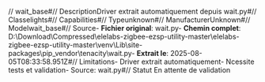 // wait_base#// DescriptionDriver extrait automatiquement depuis wait.py#// Classelights#// Capabilities#// Typeunknown#// ManufacturerUnknown#// Modelwait_base#// Source- **Fichier original**: wait.py- **Chemin complet**: D:\Download\Compressed\elelabs-zigbee-ezsp-utility-master\elelabs-zigbee-ezsp-utility-master\venv\Lib\site-packages\pip\_vendor\tenacity\wait.py- **Extrait le**: 2025-08-05T08:33:58.951Z#// Limitations- Driver extrait automatiquement- Ncessite tests et validation- Source: wait.py#// Statut En attente de validation